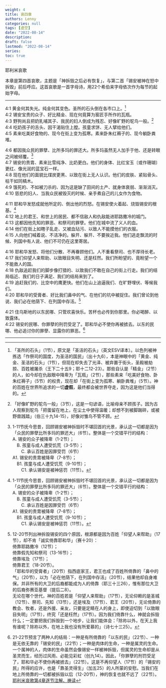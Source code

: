 ```yaml
---
weight: 4
title: 哀四章
authors: Lenny
categories: null
tags: [虚空]
date: "2022-08-14"
description: 
draft: false
lastmod: "2022-08-14"
series:
toc: true
---
```

耶利米哀歌   

本章是第四首哀歌，主题是「神拆毁之后必有恢复」，与第二首「锡安被神在怒中拆毁」前后呼应。这首哀歌是一首字母诗，用22个希伯来字母依次作为每节的起始字母。

<!--more-->
---

4:1 黄金何其失光。纯金何其变色。圣所的石头倒在各市口上。[^1]  
4:2 锡安宝贵的众子、好比精金、现在何竟算为窑匠手所作的瓦瓶。  
4:3 野狗尚且把奶乳哺其子、我民的妇人倒成为残忍、好像旷野的鸵鸟一般。[^2]  
4:4 吃奶孩子的舌头、因干渴贴住上膛。孩童求饼、无人擘给他们。  
4:5 素来吃美好食物的、现今在街上变为孤寒。素来卧朱红褥子的、现今躺卧粪堆。  

4:6 都因我众民的罪孽、比所多玛的罪还大。所多玛虽然无人加手于他、还是转眼之间被倾覆。[^3]  
4:7 锡安的贵胄、素来比雪纯净、比奶更白。他们的身体、比红宝玉〔或作珊瑚〕更红、像光润的蓝宝石一样。  
4:8 现在他们的面貌比煤炭更黑、以致在街上无人认识。他们的皮肤、紧贴骨头、枯干如同槁木。  
4:9 饿死的、不如被刀杀的、因为这是缺了田间的土产、就身体衰弱、渐渐消灭。  
4:10 慈悲的妇人、当我众民被毁灭的时候、亲手煮自己的儿女作为食物。  

4:11 耶和华发怒成就他所定的、倒出他的烈怒。在锡安使火着起、烧毁锡安的根基。[^3]  
4:12 地上的君王、和世上的居民、都不信敌人和仇敌能进耶路撒冷的城门。  
4:13 这都因他先知的罪恶、和祭司的罪孽。他们在城中流了义人的血。  
4:14 他们在街上如瞎子乱走、又被血玷污、以致人不能摸他们的衣服。  
4:15 人向他们喊着说、不洁净的。躲开、躲开、不要挨近我。他们逃走飘流的时候、列国中有人说、他们不可仍在这里寄居。  

4:16 耶和华发怒、将他们分散、不再眷顾他们。人不重看祭司、也不厚待长老。  
4:17 我们仰望人来帮助、以致眼目失明、还是枉然。我们所盼望的、竟盼望一个不能救人的国。  
4:18 仇敌追赶我们的脚步像打猎的、以致我们不敢在自己的街上行走。我们的结局临近、我们的日子满足、我们的结局来到了。  
4:19 追赶我们的、比空中的鹰更快。他们在山上追逼我们、在旷野埋伏、等候我们。  
4:20 耶和华的受膏者、好比我们鼻中的气、在他们的坑中被捉住。我们曾论到他说、我们必在他荫下、在列国中存活。[^4]  

4:21 住乌斯地的以东民哪、只管欢喜快乐。苦杯也必传到你那里。你必喝醉、以致露体。  
4:22 锡安的民哪、你罪孽的刑罚受足了。耶和华必不使你再被掳去。以东的民哪、他必追讨你的罪孽、显露你的罪恶。[^5]  

---
[^1]: 「圣所的石头」（1节），原文是「圣洁的石头」（英文ESV译本）。以色列被神拣选「作祭司的国度，为圣洁的国民」（出十九6），本是神眼中的「黄金、纯金、圣洁的石头」（1节），但现在却失去了光泽、被弃置于街头，圣殿被劫掠、百姓被屠杀（王下二十五9；耶十二12-23）。那些自认是「精金」（2节）的人，如今却在仇敌眼中降卑为「瓦瓶」（2节），那些素来「吃美好食物、卧朱红褥子」（5节）的权贵，现在却「在街上变为孤寒、躺卧粪堆」（5节）。神的百姓在世界所追求的一切**虚假**，最终都会被世界夺走，因为这是他们当得的。  
[^2]: 「好像旷野的鸵鸟一般」（3节），这是一句谚语，比喻母亲不顾孩子。因为古人观察到鸵鸟「把蛋留在地上，在尘土中使得温暖；却想不到被脚踹碎，或被野兽践踏」（伯三十九14-15），好像对雏鸟不管不顾。  
[^3]: 1-11节抚今思昔，回顾锡安被神拆毁时不堪回首的光景，承认这一切都是因为「众民的罪孽比所多玛的罪还大」（6节）。整体是一个交错平行的结构：  
A. 锡安的众子被降卑（1-2节）；  
　B. 孩童与成人遭受饥荒（3-5节）；  
　　C. 承认百姓是因罪受罚（6节）  
A1. 锡安的贵胄被降卑（7-8节）；  
　B1. 孩童与成人遭受饥荒（9-10节）；  
　　C1. 承认锡安是被神惩罚（11节）。  
[^3]: 「我众民的罪孽比所多玛的罪还大」（6节），并非指犯罪的程度，而是顽梗的百姓不但明知故犯、而且拒绝神所给的出路（耶二十一9；三十八17），所以是自找苦吃、咎由自取。
[^4]: 12-20节列出神拆毁锡安的四个原因，根源都是因为百姓「仰望人来帮助」（17节），却不肯「诚实倚靠耶和华」（赛十20）：  
倚靠耶路撒冷（12节）；  
倚靠假先知和祭司（13-16节）；  
倚靠埃及（17节）；  
倚靠君王（18-20节）。  
「耶和华的受膏者」（20节）指西底家王，君王也成了百姓所倚靠的「鼻中的气」（20节），以为「必在他荫下，在列国中存活」（20节），结果他却自身难保。并非所有的大卫的后裔都能成为人的倚靠（耶三十三26），惟有那位大卫的后裔弥赛亚基督（提后二8）。  
无论在哪个世代，神的百姓若是「仰望人来帮助」（17节），无论仰赖的是圣城（12节）、祭司、先知（13节），还是埃及（17节）、君王（20节），无论倚靠的教会、牧者，还是外援、亲友，只要是定睛在人的身上，即使迫切到「以致眼目失明」（17节），终究「还是枉然」（17节）。因为我们倚靠什么，神就会拆毁什么；一定要把我们拆毁到一个地步，让我们能体会：「除祢以外，在天上我有谁呢？除祢以外，在地上我也没有所爱慕的」（诗七十三25）。  
[^5]: 21-22节预言了两种人的结局：一种是有所倚靠的「以东的民」（22节）、一种是无依无靠的「锡安的民」（22节）；一种是肉体的生命，一种是属灵的生命。  
一个属神的人，肉体的生命虽然会像锡安一样被神拆毁，但属灵的生命却是从圣灵而生，经历过风雨、必能见彩虹（创九14）。因此，「你罪孽的刑罚受足了，耶和华必不使你再被掳去」（22节）。这是不再仰望人（17节）的「锡安的民」所得的应许，也是「靠圣灵得生」（加五25）的人所蒙的安慰。当我们在地上所倚靠的一切都被拆毁以后（12-20节），神的恢复也就不远了（22节）。
[耶利米哀歌第4章逐节注解、祷读](https://cmcbiblereading.com/2016/08/08/%e8%80%b6%e5%88%a9%e7%b1%b3%e5%93%80%e6%ad%8c%e7%ac%ac4%e7%ab%a0%e9%80%90%e8%8a%82%e6%b3%a8%e8%a7%a3%e3%80%81%e7%a5%b7%e8%af%bb/)